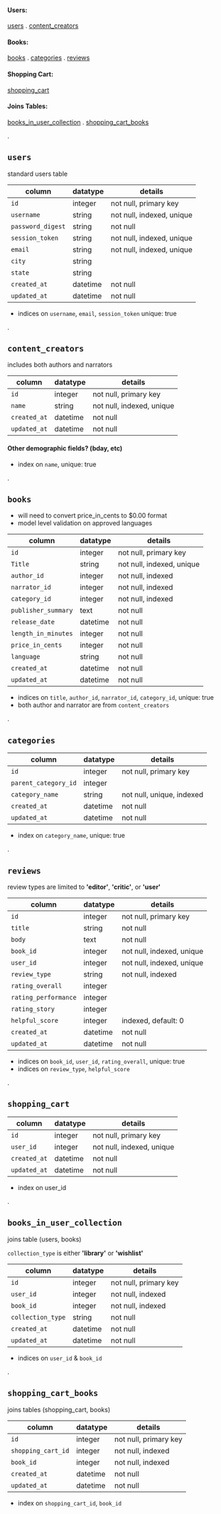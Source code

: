 #### Users: 
 [users](https://github.com/mschl0ss/laudable/wiki/schema#users) .
 [content_creators](https://github.com/mschl0ss/laudable/wiki/schema#content_creators)

#### Books:
 [books](https://github.com/mschl0ss/laudable/wiki/schema#books) .
 [categories](https://github.com/mschl0ss/laudable/wiki/schema#categories) .
 [reviews](https://github.com/mschl0ss/laudable/wiki/schema#reviews)

#### Shopping Cart:
[shopping_cart](https://github.com/mschl0ss/laudable/wiki/schema#shopping_cart)

#### Joins Tables:
 [books_in_user_collection](https://github.com/mschl0ss/laudable/wiki/schema#books_in_user_collection) .
 [shopping_cart_books](https://github.com/mschl0ss/laudable/wiki/schema#shopping_cart_books)


.

## `users`
standard users table

|column|datatype|details|
|---|---|---|
|`id`|integer|not null, primary key|
|`username`|string|not null, indexed, unique|
|`password_digest`|string|not null|
|`session_token`|string|not null, indexed, unique|
|`email`|string|not null, indexed, unique|
|`city`|string| |
|`state`|string| |
|`created_at`|datetime|not null|
|`updated_at`|datetime|not null|

 * indices on `username`, `email`, `session_token` unique: true

.

## `content_creators`
includes both authors and narrators

|column|datatype|details|
|---|---|---|
|`id`|integer|not null, primary key|
|`name`|string|not null, indexed, unique|
|`created_at`|datetime|not null|
|`updated_at`|datetime|not null|

#### Other demographic fields? (bday, etc)
* index on `name`, unique: true

.

## `books`
* will need to convert price_in_cents to $0.00 format
* model level validation on approved languages

|column|datatype|details|
|---|---|---|
|`id`|integer|not null, primary key|
|`Title`|string|not null, indexed, unique|
|`author_id`|integer|not null, indexed|
|`narrator_id`|integer|not null, indexed|
|`category_id`|integer|not null, indexed|
|`publisher_summary`|text|not null
|`release_date`|datetime|not null|
|`length_in_minutes`|integer|not null|
|`price_in_cents`|integer|not null|
|`language`|string|not null|
|`created_at`|datetime|not null|
|`updated_at`|datetime|not null|

* indices on `title`, `author_id`, `narrator_id`, `category_id`, unique: true
* both author and narrator are from `content_creators`

.

## `categories`

|column|datatype|details|
|---|---|---|
|`id`|integer|not null, primary key|
|`parent_category_id`|integer| |
|`category_name`|string|not null, unique, indexed |
|`created_at`|datetime|not null|
|`updated_at`|datetime|not null|

* index on `category_name`, unique: true

.

## `reviews`
review types are limited to **'editor'**, **'critic'**, or **'user'**

|column|datatype|details|
|---|---|---|
|`id`|integer|not null, primary key|
|`title`|string|not null|
|`body`|text|not null|
|`book_id`|integer|not null, indexed, unique|
|`user_id`|integer|not null, indexed, unique|
|`review_type`|string|not null, indexed|
|`rating_overall`|integer| |
|`rating_performance`|integer| |
|`rating_story`|integer| |
|`helpful_score`|integer|indexed, default: 0|
|`created_at`|datetime|not null|
|`updated_at`|datetime|not null|

 * indices on `book_id`, `user_id`, `rating_overall`, unique: true
 * indices on `review_type`, `helpful_score`

.

## `shopping_cart`

|column|datatype|details|
|---|---|---|
|`id`|integer|not null, primary key|
|`user_id`|integer|not null, indexed, unique|
|`created_at`|datetime|not null|
|`updated_at`|datetime|not null|

* index on user_id

.

## `books_in_user_collection`
joins table (users, books)

`collection_type` is either **'library'** or **'wishlist'**

|column|datatype|details|
|---|---|---|
|`id`|integer|not null, primary key|
|`user_id`|integer|not null, indexed|
|`book_id`|integer|not null, indexed|
|`collection_type`|string|not null|
|`created_at`|datetime|not null|
|`updated_at`|datetime|not null|

* indices on `user_id` & `book_id`

.

## `shopping_cart_books`
joins tables (shopping_cart, books)

|column|datatype|details|
|---|---|---|
|`id`|integer|not null, primary key|
|`shopping_cart_id`|integer|not null, indexed|
|`book_id`|integer|not null, indexed|
|`created_at`|datetime|not null|
|`updated_at`|datetime|not null|

* index on `shopping_cart_id`, `book_id`